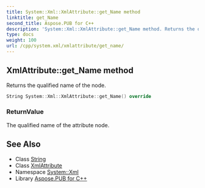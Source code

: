 ```yaml
---
title: System::Xml::XmlAttribute::get_Name method
linktitle: get_Name
second_title: Aspose.PUB for C++
description: 'System::Xml::XmlAttribute::get_Name method. Returns the qualified name of the node in C++.'
type: docs
weight: 100
url: /cpp/system.xml/xmlattribute/get_name/
---
```

## XmlAttribute::get_Name method


Returns the qualified name of the node.

```cpp
String System::Xml::XmlAttribute::get_Name() override
```


### ReturnValue

The qualified name of the attribute node.

## See Also

* Class [String](../../../system/string/)
* Class [XmlAttribute](../)
* Namespace [System::Xml](../../)
* Library [Aspose.PUB for C++](../../../)
